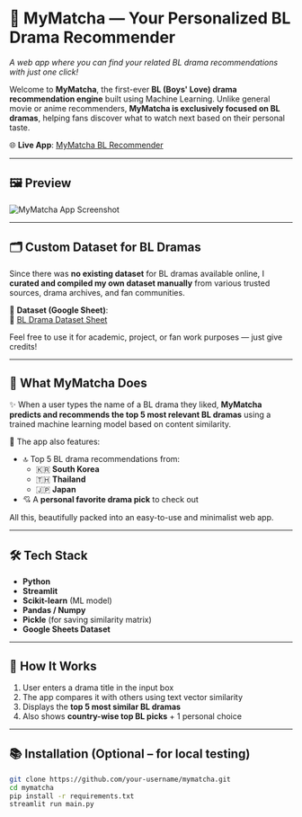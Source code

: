 # 💖 MyMatcha — Your Personalized BL Drama Recommender

_A web app where you can find your related BL drama recommendations with just one click!_

Welcome to **MyMatcha**, the first-ever **BL (Boys' Love) drama recommendation engine** built using Machine Learning. Unlike general movie or anime recommenders, **MyMatcha is exclusively focused on BL dramas**, helping fans discover what to watch next based on their personal taste.

🌐 **Live App**: [MyMatcha BL Recommender](https://mymatcha-jrjsdk8mm5bobfwdnu88ph.streamlit.app/)

---

## 🖼 Preview

![MyMatcha App Screenshot](./4f7e9d62-4426-4506-a7fd-16afe6a8aece.png)

---

## 🗂 Custom Dataset for BL Dramas

Since there was **no existing dataset** for BL dramas available online, I **curated and compiled my own dataset manually** from various trusted sources, drama archives, and fan communities.

📄 **Dataset (Google Sheet)**:  
🔗 [BL Drama Dataset Sheet](https://docs.google.com/spreadsheets/d/1TcMXr_EwMpA99Lz20EaVqHQmPvJ2M6g8zFfwtZeoHeE/edit?usp=sharing)

Feel free to use it for academic, project, or fan work purposes — just give credits!

---

## 🧠 What MyMatcha Does

✨ When a user types the name of a BL drama they liked, **MyMatcha predicts and recommends the top 5 most relevant BL dramas** using a trained machine learning model based on content similarity.

📌 The app also features:
- 🔝 Top 5 BL drama recommendations from:
  - 🇰🇷 **South Korea**
  - 🇹🇭 **Thailand**
  - 🇯🇵 **Japan**
- 💘 A **personal favorite drama pick** to check out

All this, beautifully packed into an easy-to-use and minimalist web app.

---

## 🛠 Tech Stack

- **Python**
- **Streamlit**
- **Scikit-learn** (ML model)
- **Pandas / Numpy**
- **Pickle** (for saving similarity matrix)
- **Google Sheets Dataset**

---

## 🧪 How It Works

1. User enters a drama title in the input box
2. The app compares it with others using text vector similarity
3. Displays the **top 5 most similar BL dramas**
4. Also shows **country-wise top BL picks** + 1 personal choice

---

## 📚 Installation (Optional – for local testing)

```bash
git clone https://github.com/your-username/mymatcha.git
cd mymatcha
pip install -r requirements.txt
streamlit run main.py
